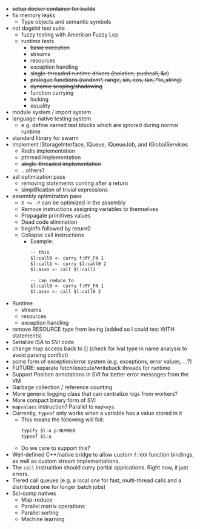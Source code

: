 - ~~setup docker container for builds~~
- fix memory leaks
  - Type objects and semantic symbols
- not dogshit test suite
  - fuzzy testing with American Fuzzy Lop
  - runtime tests
    - ~~basic execution~~
    - streams
    - resources
    - exception handling
    - ~~single-threaded runtime drivers (isolation, pushcall, &c)~~
    - ~~prologue functions (random\*, range, sin, cos, tan, \*to_string)~~
    - ~~dynamic scoping/shadowing~~
    - function currying
    - locking
    - equality
- module system / import system
- language-native testing system
  - e.g. define named test blocks which are ignored during normal runtime
- standard library for swarm
- Implement IStorageInterface, IQueue, IQueueJob, and IGlobalServices
    - Redis implementation
    - pthread implementation
    - ~~single-threaded implementation~~
    - ...others?
- ast optimization pass
  - removing statements coming after a return
  - simplification of trivial expressions
- assembly optimization pass
  - `X += -Y` can be optimized in the assembly
  - Remove instructions assigning variables to themselves
  - Propagate primitives values
  - Dead code elimination
  - beginfn followed by return0
  - Collapse call instructions
    - Example:
      ```txt
      -- this
      $l:call0 <- curry f:MY_FN 1
      $l:call1 <- curry $l:call0 2
      $l:assn <- call $l:call1

      -- can reduce to
      $l:call0 <- curry f:MY_FN 1
      $l:assn <- call $l:call0 2
      ```
- Runtime
  - streams
  - resources
  - exception handling
- remove RESOURCE type from lexing (added so I could test WITH statements)
- Serialize ISA to SVI code
- change map access back to [] (check for lval type in name analysis to avoid parsing conflict)
- some form of exception/error system (e.g. exceptions, error values, ...?)
- FUTURE: separate fetch/execute/writeback threads for runtime
- Support Position annotations in SVI for better error messages from the VM
- Garbage collection / reference counting
- More generic logging class that can centralize logs from workers?
- More compact binary form of SVI
- `mapvalues` instruction? Parallel to `mapkeys`.
- Currently, `typeof` only works when a variable has a value stored in it
  - This means the following will fail:
    ```txt
    typify $l:a p:NUMBER
    typeof $l:a
    ```
  - Do we care to support this?
- Well-defined C++/native bridge to allow custom `f:XXX` function bindings, as well as custom stream implementations.
- The `call` instruction should curry partial applications. Right now, it just errors.
- Tiered call queues (e.g. a local one for fast, multi-thread calls and a distributed one for longer batch jobs)
- Sci-comp natives
  - Map-reduce
  - Parallel matrix operations
  - Parallel sorting
  - Machine learning